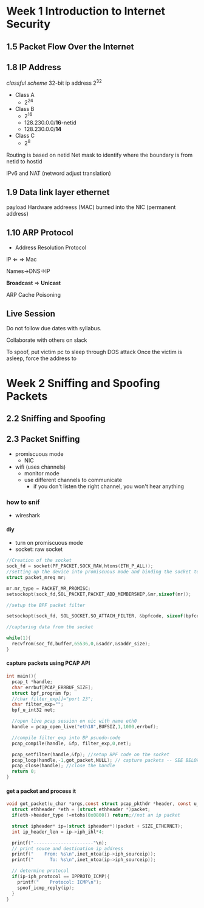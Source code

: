 # Week 1 Introduction to Internet Security

## 1.5 Packet Flow Over the Internet

## 1.8 IP Address

*classful scheme*
32-bit ip address $2^32$

- Class A
  - $2^24$
- Class B
  - $2^16$
  - 128.230.0.0/**16**-netid
  - 128.230.0.0/**14**
- Class C
  - $2^8$

Routing is based on netid
Net mask to identify where the boundary is from netid to hostid

IPv6 and NAT (netword adjust translation)

## 1.9 Data link layer ethernet

payload Hardware addreess (MAC) burned into the NIC (permanent address)

## 1.10 ARP Protocol
- Address Resolution Protocol

IP $\Leftarrow$ $\Rightarrow$ Mac


Names->DNS->IP

**Broadcast** $\Rightarrow$ **Unicast**

ARP Cache Poisoning

## Live Session
Do not follow due dates with syllabus.

Collaborate with others on slack

To spoof, put victim pc to sleep through DOS attack
Once the victim is asleep, force the address to 

# Week 2 Sniffing and Spoofing Packets

## 2.2 Sniffing and Spoofing
## 2.3 Packet Sniffing

- promiscuous mode 
  - NIC
- wifi (uses channels)
  - monitor mode
  - use different channels to communicate
    - if you don't listen the right channel, you won't hear anything

### how to snif

- wireshark
#### diy

- turn on promiscuous mode
- socket: raw socket

``` C
//Creation of the socket
sock_fd = socket(PF_PACKET,SOCK_RAW,htons(ETH_P_ALL));
//setting up the device into promiscuous mode and binding the socket to the device
struct packet_mreq mr;

mr.mr_type = PACKET_MR_PROMISC;
setsockopt(sock_fd,SOL_PACKET,PACKET_ADD_MEMBERSHIP,&mr,sizeof(mr));

//setup the BPF packet filter

setsockopt(sock_fd, SOL_SOCKET,SO_ATTACH_FILTER, &bpfcode, sizeof(bpfcode));

//capturing data from the socket

while(1){
  recvfrom(soc_fd,buffer,65536,0,&saddr,&saddr_size);
}
```

#### capture packets using PCAP API

```C
int main(){
  pcap_t *handle;
  char errbuf[PCAP_ERRBUF_SIZE];
  struct bpf_program fp;
  //char filter_exp[]="port 23";
  char filter_exp="";
  bpf_u_int32 net;

  //open live pcap session on nic with name eth0
  handle = pcap_open_live("eth18",BUFSIZ,1,1000,errbuf);

  //compile filter_exp into BP psuedo-code
  pcap_compile(handle, &fp, filter_exp,0,net);

  pcap_setfilter(handle,&fp); //setup BPF code on the socket
  pcap_loop(handle,-1,got_packet,NULL); // capture packets -- SEE BELOW FOR got_packet
  pcap_close(handle); //close the handle
  return 0;
}
```

#### get a packet and process it

```C
void got_packet(u_char *args,const struct pcap_pkthdr *header, const u_char *packet){
  struct ethheader *eth = (struct ethheader *)packet;
  if(eth->header_type !=ntohs(0x0800)) return;//not an ip packet

  struct ipheader* ip=(struct ipheader*)(packet + SIZE_ETHERNET);
  int ip_header_len = ip->iph_ihl*4;

  printf("----------------------"\n);
  // print souce and destination ip address
  printf("    From: %s\n",inet_ntoa(ip->iph_sourceip));
  printf("      To: %s\n",inet_ntoa(ip->iph_sourceip));

  // determine protocol
  if(ip-iph_protocol == IPPROTO_ICMP){
    printf("    Protocol: ICMP\n");
    spoof_icmp_reply(ip);
  }
}

```